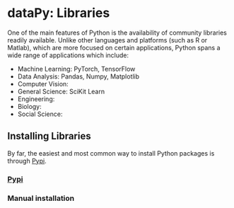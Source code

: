 # dataPy: Libraries

One of the main features of Python is the availability of community libraries readily available. Unlike other languages and platforms (such as R or Matlab), which are more focused on certain applications, Python spans a wide range of applications which include:

* Machine Learning: PyTorch, TensorFlow
* Data Analysis: Pandas, Numpy, Matplotlib
* Computer Vision:
* General Science: SciKit Learn
* Engineering:
* Biology:
* Social Science:

##  Installing Libraries

By far, the easiest and most common way to install Python packages is through [Pypi](https://pypi.org/).

### [Pypi](./pypi.md)

### Manual installation
